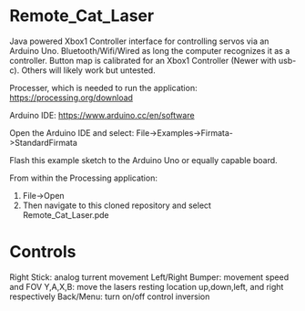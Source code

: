 # Remote_Cat_Laser
Java powered Xbox1 Controller interface for controlling servos via an Arduino Uno.
Bluetooth/Wifi/Wired as long the computer recognizes it as a controller.
Button map is calibrated for an Xbox1 Controller (Newer with usb-c).
Others will likely work but untested.

Processer, which is needed to run the application:
https://processing.org/download

Arduino IDE:
https://www.arduino.cc/en/software

Open the Arduino IDE and select:
File->Examples->Firmata->StandardFirmata

Flash this example sketch to the Arduino Uno or equally capable board.

From within the Processing application:
1. File->Open
2. Then navigate to this cloned repository and select Remote_Cat_Laser.pde


# Controls
Right Stick: analog turrent movement
Left/Right Bumper: movement speed and FOV
Y,A,X,B: move the lasers resting location up,down,left, and right respectively
Back/Menu: turn on/off control inversion
